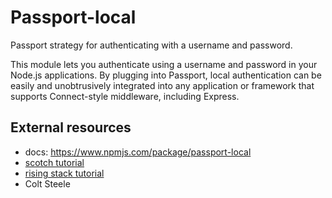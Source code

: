 Passport-local
===

Passport strategy for authenticating with a username and password.

This module lets you authenticate using a username and password in your Node.js applications. By plugging into Passport, local authentication can be easily and unobtrusively integrated into any application or framework that supports Connect-style middleware, including Express.

External resources
---
+ docs: https://www.npmjs.com/package/passport-local
+ [scotch tutorial](https://www.google.be/url?sa=t&rct=j&q=&esrc=s&source=web&cd=1&cad=rja&uact=8&ved=0ahUKEwjJmOKD8YjXAhXNSxoKHUkYDuMQFggoMAA&url=https%3A%2F%2Fscotch.io%2Ftutorials%2Feasy-node-authentication-setup-and-local&usg=AOvVaw0p5wlwHw7G1C0vyBwZB8UC)  
+ [rising stack tutorial](https://blog.risingstack.com/node-hero-node-js-authentication-passport-js/)
+ Colt Steele
